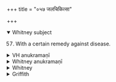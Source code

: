 +++
title = "०५७ जलचिकित्सा"

+++
<details open><summary>Whitney subject</summary>

57. With a certain remedy against disease.
</details>


<details><summary>VH anukramaṇī</summary>

जलचिकित्सा।  
१-३ शन्तातिः। रुद्रः। १-२ अनुष्टुप् ३ पथ्याबृहती।
</details>

<details><summary>Whitney anukramaṇī</summary>

[śaṁtāti.—1, 2. rāudryāu; anuṣṭubh; 3. ⌊?⌋; pathyābṛhatī.]
</details>



<details><summary>Whitney</summary>

### Comment
Found also in Pāipp. xix. Used by Kāuś. (31. 11) in a healing rite, while treating a bruise ⌊? akṣata: cf. Bloomfield, Introd. p. xliii⌋ with foam of urine; and vs. 3 is reckoned (9. 2) to the bṛhachānti gaṇa, and employed, with vi. 19 etc. (41. 14), in a rite for welfare.


### Translations
Translated: Griffith, i. 276; Bloomfield, 19, 488.
</details>

<details><summary>Griffith</summary>

A charm for a wound or bruise
</details>

